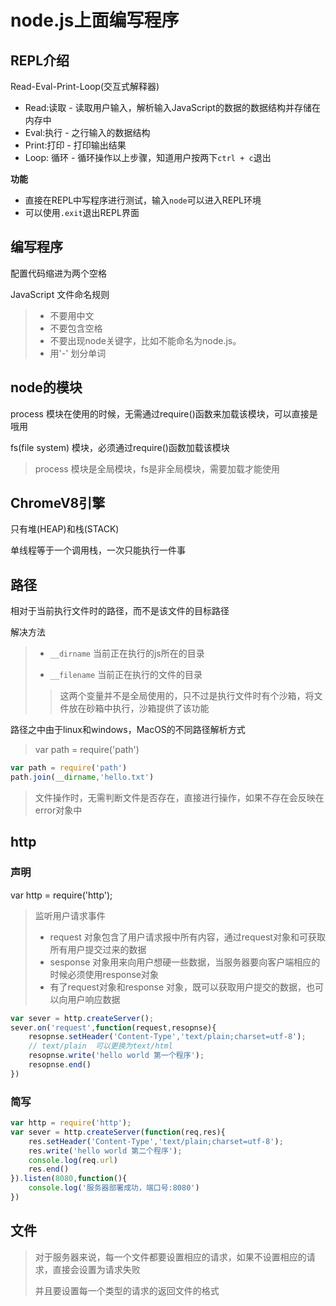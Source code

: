 # node.js上面编写程序

## REPL介绍

Read-Eval-Print-Loop(交互式解释器)

- Read:读取 - 读取用户输入，解析输入JavaScript的数据的数据结构并存储在内存中
- Eval:执行 - 之行输入的数据结构
- Print:打印 - 打印输出结果
- Loop: 循环 - 循环操作以上步骤，知道用户按两下`ctrl + c`退出

**功能**

- 直接在REPL中写程序进行测试，输入`node`可以进入REPL环境
- 可以使用`.exit`退出REPL界面

## 编写程序

配置代码缩进为两个空格

JavaScript 文件命名规则

> - 不要用中文
> - 不要包含空格
> - 不要出现node关键字，比如不能命名为node.js。
> - 用'-' 划分单词

## node的模块

process 模块在使用的时候，无需通过require()函数来加载该模块，可以直接是哦用

fs(file system) 模块，必须通过require()函数加载该模块

> process 模块是全局模块，fs是非全局模块，需要加载才能使用

## ChromeV8引擎

只有堆(HEAP)和栈(STACK)

单线程等于一个调用栈，一次只能执行一件事

## 路径

相对于当前执行文件时的路径，而不是该文件的目标路径

解决方法

> - `__dirname` 当前正在执行的js所在的目录
>
> - `__filename` 当前正在执行的文件的目录
>
> > 这两个变量并不是全局使用的，只不过是执行文件时有个沙箱，将文件放在砂箱中执行，沙箱提供了该功能 

路径之中由于linux和windows，MacOS的不同路径解析方式

> var path = require('path')

```js
var path = require('path')
path.join(__dirname,'hello.txt')
```

> 文件操作时，无需判断文件是否存在，直接进行操作，如果不存在会反映在error对象中

## http

### 声明

var http = require('http');

> 监听用户请求事件
>
> - request 对象包含了用户请求报中所有内容，通过request对象和可获取所有用户提交过来的数据
> - sesponse 对象用来向用户想硬一些数据，当服务器要向客户端相应的时候必须使用response对象
> - 有了request对象和response 对象，既可以获取用户提交的数据，也可以向用户响应数据

```js
var sever = http.createServer();
sever.on('request',function(request,resopnse){
    resopnse.setHeader('Content-Type','text/plain;charset=utf-8');
    // text/plain  可以更换为text/html
    resopnse.write('hello world 第一个程序');
    resopnse.end()
})
```

### 简写

```js
var http = require('http');
var sever = http.createServer(function(req,res){
    res.setHeader('Content-Type','text/plain;charset=utf-8');
    res.write('hello world 第二个程序');
    console.log(req.url)
    res.end()
}).listen(8080,function(){
    console.log('服务器部署成功，端口号:8080')
})
```

 ## 文件

> 对于服务器来说，每一个文件都要设置相应的请求，如果不设置相应的请求，直接会设置为请求失败
>
> 并且要设置每一个类型的请求的返回文件的格式

